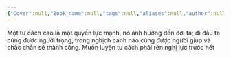```yaml
---
{"Cover":null,"Book_name":null,"tags":null,"aliases":null,"author":null,"link":null,"dg-publish":true,"permalink":"/Book_ Reading 2024/Những câu nói hay trong sách/Tư cách/","dgPassFrontmatter":true,"noteIcon":"2","created":"2024-02-29T09:58:51.959+07:00","updated":"2023-12-21T17:56:41.000+07:00"}
---
```


Một tư cách cao là một quyền lực mạnh, nó ảnh hưởng đến đời ta; đi đâu ta cũng được người trọng, trong nghịch cảnh nào cũng được người giúp và chắc chắn sẽ thành công.
Muốn luyện tư cách phải rèn nghị lực trước hết
